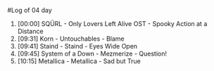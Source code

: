 #Log of 04 day

1. [00:00] SQÜRL - Only Lovers Left Alive OST - Spooky Action at a Distance
1. [09:31] Korn - Untouchables - Blame
1. [09:41] Staind - Staind - Eyes Wide Open
1. [09:45] System of a Down - Mezmerize - Question!
1. [10:15] Metallica - Metallica - Sad but True
